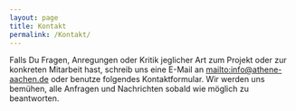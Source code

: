 ```yaml
---
layout: page
title: Kontakt
permalink: /Kontakt/
---
```


Falls Du Fragen, Anregungen oder Kritik jeglicher Art zum Projekt oder zur konkreten Mitarbeit hast, schreib uns eine E-Mail
an <mailto:info@athene-aachen.de> oder benutze folgendes Kontaktformular. Wir werden uns bemühen, alle
Anfragen und Nachrichten sobald wie möglich zu beantworten.
